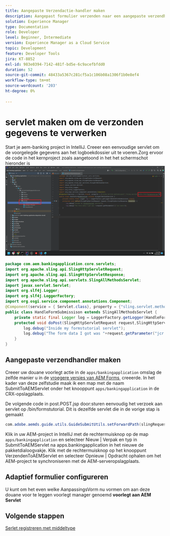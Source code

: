 ```yaml
---
title: Aangepaste Verzendactie-handler maken
description: Aangepast formulier verzenden naar een aangepaste verzendhandler
solution: Experience Manager
type: Documentation
role: Developer
level: Beginner, Intermediate
version: Experience Manager as a Cloud Service
topic: Development
feature: Developer Tools
jira: KT-8852
exl-id: 983e0394-7142-481f-bd5e-6c9acefbfdd0
duration: 52
source-git-commit: 48433a5367c281cf5a1c106b08a1306f1b0e8ef4
workflow-type: tm+mt
source-wordcount: '203'
ht-degree: 0%

---
```


# servlet maken om de verzonden gegevens te verwerken

Start je aem-banking project in IntelliJ.
Creeer een eenvoudige servlet om de voorgelegde gegevens aan het logboekdossier uit te voeren.Zorg ervoor de code in het kernproject zoals aangetoond in het het schermschot hieronder is
![&#x200B; creeer-servlet &#x200B;](assets/create-servlet.png)

```java
package com.aem.bankingapplication.core.servlets;
import org.apache.sling.api.SlingHttpServletRequest;
import org.apache.sling.api.SlingHttpServletResponse;
import org.apache.sling.api.servlets.SlingAllMethodsServlet;
import javax.servlet.Servlet;
import org.slf4j.Logger;
import org.slf4j.LoggerFactory;
import org.osgi.service.component.annotations.Component;
@Component(service = { Servlet.class}, property = {"sling.servlet.methods=post","sling.servlet.paths=/bin/formstutorial"})
public class HandleFormSubmissison extends SlingAllMethodsServlet {
    private static final Logger log = LoggerFactory.getLogger(HandleFormSubmissison.class);
    protected void doPost(SlingHttpServletRequest request,SlingHttpServletResponse response) {
        log.debug("Inside my formstutorial servlet");
        log.debug("The form data I got was "+request.getParameter("jcr:data"));
    }
}
```

## Aangepaste verzendhandler maken

Creeer uw douane voorlegt actie in de `apps/bankingapplication` omslag de zelfde manier u in de [&#x200B; vroegere versies van AEM Forms &#x200B;](https://experienceleague.adobe.com/docs/experience-manager-learn/forms/adaptive-forms/custom-submit-aem-forms-article.html?lang=nl-NL) creeerde. In het kader van deze zelfstudie maak ik een map met de naam SubmitToAEMServlet onder het knooppunt `apps/bankingapplication` in de CRX-opslagplaats.

De volgende code in post.POST.jsp door:sturen eenvoudig het verzoek aan servlet op /bin/formstutorial. Dit is dezelfde servlet die in de vorige stap is gemaakt

```java
com.adobe.aemds.guide.utils.GuideSubmitUtils.setForwardPath(slingRequest,"/bin/formstutorial",null,null);
```

Klik in uw AEM-project in IntelliJ met de rechtermuisknop op de map `apps/bankingapplication` en selecteer Nieuw | Verpak en typ in SubmitToAEMServlet na apps.bankingapplication in het nieuwe de pakketdialoogvakje. Klik met de rechtermuisknop op het knooppunt VerzendenToAEMServlet en selecteer Opnieuw | Opdracht ophalen om het AEM-project te synchroniseren met de AEM-serveropslagplaats.


## Adaptief formulier configureren

U kunt om het even welke AanpassingsVorm nu vormen om aan deze douane voor te leggen voorlegt manager genoemd **voorlegt aan AEM Servlet**

## Volgende stappen

[Serlet registreren met middeltype](./registering-servlet-using-resourcetype.md)
